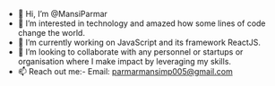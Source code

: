 - 👋 Hi, I’m @MansiParmar
- 👀 I’m interested in technology and amazed how some lines of code change the world.
- 🌱 I’m currently working on JavaScript and its framework ReactJS.
- 💞️ I’m looking to collaborate with any personnel or startups or organisation where I make impact by leveraging my skills. 
- 📫 Reach out me:-
      Email: parmarmansimp005@gmail.com
     

<!---
parmaanu005/parmaanu005 is a ✨ special ✨ repository because its `README.md` (this file) appears on your GitHub profile.
You can click the Preview link to take a look at your changes.
--->
